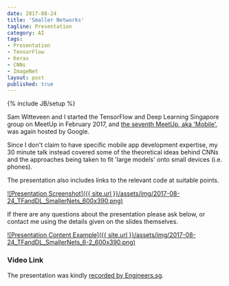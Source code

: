 ```yaml
---
date: 2017-08-24
title: 'Smaller Networks'
tagline: Presentation
category: AI
tags:
- Presentation
- TensorFlow
- Keras
- CNNs
- ImageNet
layout: post
published: true
---
```

{% include JB/setup %}


Sam Witteveen and I started the TensorFlow and Deep Learning Singapore group on MeetUp in February 2017,
and [the seventh MeetUp, aka 'Mobile'](https://www.meetup.com/TensorFlow-and-Deep-Learning-Singapore/events/242085559/),
was again hosted by Google.

Since I don't claim to have specific mobile app development expertise, my 30 minute talk 
instead covered some of the theoretical ideas behind CNNs and the approaches being taken 
to fit 'large models' onto small devices (i.e. phones).

The presentation also includes links to the relevant code at suitable points.

<a href="http://redcatlabs.com/2017-08-24_TFandDL_SmallerNets/" target="_blank">
![Presentation Screenshot]({{ site.url }}/assets/img/2017-08-24_TFandDL_SmallerNets_600x390.png)
</a>

If there are any questions about the presentation please ask below, 
or contact me using the details given on the slides themselves.

<a href="http://redcatlabs.com/2017-08-24_TFandDL_SmallerNets/#/6/2" target="_blank">
![Presentation Content Example]({{ site.url }}/assets/img/2017-08-24_TFandDL_SmallerNets_6-2_600x390.png)
</a>


### Video Link

The presentation was kindly 
<a href="https://engineers.sg/video/smaller-networks-tensorflow-and-deep-learning-singapore--1941" target="_blank">recorded by Engineers.sg</a>.
